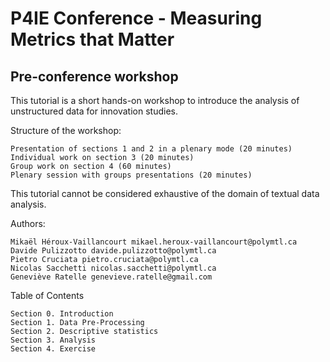 # P4IE Conference - Measuring Metrics that Matter 
## Pre-conference workshop

This tutorial is a short hands-on workshop to introduce the analysis of unstructured data for innovation studies.

Structure of the workshop:

    Presentation of sections 1 and 2 in a plenary mode (20 minutes)
    Individual work on section 3 (20 minutes)
    Group work on section 4 (60 minutes)
    Plenary session with groups presentations (20 minutes)


This tutorial cannot be considered exhaustive of the domain of textual data analysis.

Authors:

    Mikaël Héroux-Vaillancourt mikael.heroux-vaillancourt@polymtl.ca
    Davide Pulizzotto davide.pulizzotto@polymtl.ca
    Pietro Cruciata pietro.cruciata@polymtl.ca
    Nicolas Sacchetti nicolas.sacchetti@polymtl.ca
    Geneviève Ratelle genevieve.ratelle@gmail.com

Table of Contents

    Section 0. Introduction
    Section 1. Data Pre-Processing
    Section 2. Descriptive statistics
    Section 3. Analysis
    Section 4. Exercise
